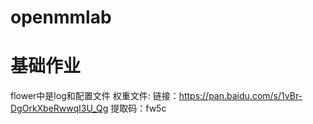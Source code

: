 # openmmlab
# 基础作业
flower中是log和配置文件
权重文件:
链接：https://pan.baidu.com/s/1vBr-DgOrkXbeRwwqI3U_Qg 
提取码：fw5c
